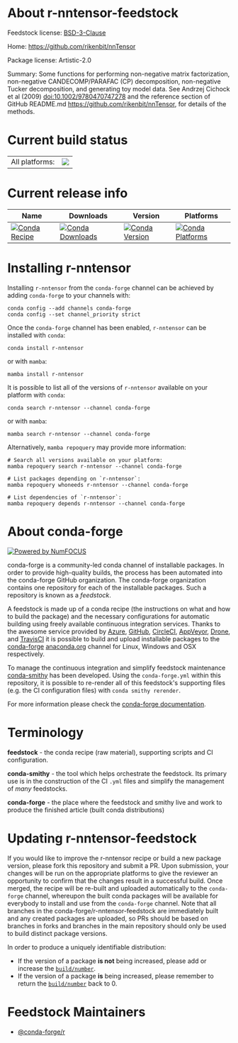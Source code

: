 About r-nntensor-feedstock
==========================

Feedstock license: [BSD-3-Clause](https://github.com/conda-forge/r-nntensor-feedstock/blob/main/LICENSE.txt)

Home: https://github.com/rikenbit/nnTensor

Package license: Artistic-2.0

Summary: Some functions for performing non-negative matrix factorization, non-negative CANDECOMP/PARAFAC (CP) decomposition, non-negative Tucker decomposition, and generating toy model data. See Andrzej Cichock et al (2009) <doi:10.1002/9780470747278> and the reference section of GitHub README.md <https://github.com/rikenbit/nnTensor>, for details of the methods.

Current build status
====================


<table><tr><td>All platforms:</td>
    <td>
      <a href="https://dev.azure.com/conda-forge/feedstock-builds/_build/latest?definitionId=7423&branchName=main">
        <img src="https://dev.azure.com/conda-forge/feedstock-builds/_apis/build/status/r-nntensor-feedstock?branchName=main">
      </a>
    </td>
  </tr>
</table>

Current release info
====================

| Name | Downloads | Version | Platforms |
| --- | --- | --- | --- |
| [![Conda Recipe](https://img.shields.io/badge/recipe-r--nntensor-green.svg)](https://anaconda.org/conda-forge/r-nntensor) | [![Conda Downloads](https://img.shields.io/conda/dn/conda-forge/r-nntensor.svg)](https://anaconda.org/conda-forge/r-nntensor) | [![Conda Version](https://img.shields.io/conda/vn/conda-forge/r-nntensor.svg)](https://anaconda.org/conda-forge/r-nntensor) | [![Conda Platforms](https://img.shields.io/conda/pn/conda-forge/r-nntensor.svg)](https://anaconda.org/conda-forge/r-nntensor) |

Installing r-nntensor
=====================

Installing `r-nntensor` from the `conda-forge` channel can be achieved by adding `conda-forge` to your channels with:

```
conda config --add channels conda-forge
conda config --set channel_priority strict
```

Once the `conda-forge` channel has been enabled, `r-nntensor` can be installed with `conda`:

```
conda install r-nntensor
```

or with `mamba`:

```
mamba install r-nntensor
```

It is possible to list all of the versions of `r-nntensor` available on your platform with `conda`:

```
conda search r-nntensor --channel conda-forge
```

or with `mamba`:

```
mamba search r-nntensor --channel conda-forge
```

Alternatively, `mamba repoquery` may provide more information:

```
# Search all versions available on your platform:
mamba repoquery search r-nntensor --channel conda-forge

# List packages depending on `r-nntensor`:
mamba repoquery whoneeds r-nntensor --channel conda-forge

# List dependencies of `r-nntensor`:
mamba repoquery depends r-nntensor --channel conda-forge
```


About conda-forge
=================

[![Powered by
NumFOCUS](https://img.shields.io/badge/powered%20by-NumFOCUS-orange.svg?style=flat&colorA=E1523D&colorB=007D8A)](https://numfocus.org)

conda-forge is a community-led conda channel of installable packages.
In order to provide high-quality builds, the process has been automated into the
conda-forge GitHub organization. The conda-forge organization contains one repository
for each of the installable packages. Such a repository is known as a *feedstock*.

A feedstock is made up of a conda recipe (the instructions on what and how to build
the package) and the necessary configurations for automatic building using freely
available continuous integration services. Thanks to the awesome service provided by
[Azure](https://azure.microsoft.com/en-us/services/devops/), [GitHub](https://github.com/),
[CircleCI](https://circleci.com/), [AppVeyor](https://www.appveyor.com/),
[Drone](https://cloud.drone.io/welcome), and [TravisCI](https://travis-ci.com/)
it is possible to build and upload installable packages to the
[conda-forge](https://anaconda.org/conda-forge) [anaconda.org](https://anaconda.org/)
channel for Linux, Windows and OSX respectively.

To manage the continuous integration and simplify feedstock maintenance
[conda-smithy](https://github.com/conda-forge/conda-smithy) has been developed.
Using the ``conda-forge.yml`` within this repository, it is possible to re-render all of
this feedstock's supporting files (e.g. the CI configuration files) with ``conda smithy rerender``.

For more information please check the [conda-forge documentation](https://conda-forge.org/docs/).

Terminology
===========

**feedstock** - the conda recipe (raw material), supporting scripts and CI configuration.

**conda-smithy** - the tool which helps orchestrate the feedstock.
                   Its primary use is in the construction of the CI ``.yml`` files
                   and simplify the management of *many* feedstocks.

**conda-forge** - the place where the feedstock and smithy live and work to
                  produce the finished article (built conda distributions)


Updating r-nntensor-feedstock
=============================

If you would like to improve the r-nntensor recipe or build a new
package version, please fork this repository and submit a PR. Upon submission,
your changes will be run on the appropriate platforms to give the reviewer an
opportunity to confirm that the changes result in a successful build. Once
merged, the recipe will be re-built and uploaded automatically to the
`conda-forge` channel, whereupon the built conda packages will be available for
everybody to install and use from the `conda-forge` channel.
Note that all branches in the conda-forge/r-nntensor-feedstock are
immediately built and any created packages are uploaded, so PRs should be based
on branches in forks and branches in the main repository should only be used to
build distinct package versions.

In order to produce a uniquely identifiable distribution:
 * If the version of a package **is not** being increased, please add or increase
   the [``build/number``](https://docs.conda.io/projects/conda-build/en/latest/resources/define-metadata.html#build-number-and-string).
 * If the version of a package **is** being increased, please remember to return
   the [``build/number``](https://docs.conda.io/projects/conda-build/en/latest/resources/define-metadata.html#build-number-and-string)
   back to 0.

Feedstock Maintainers
=====================

* [@conda-forge/r](https://github.com/conda-forge/r/)

